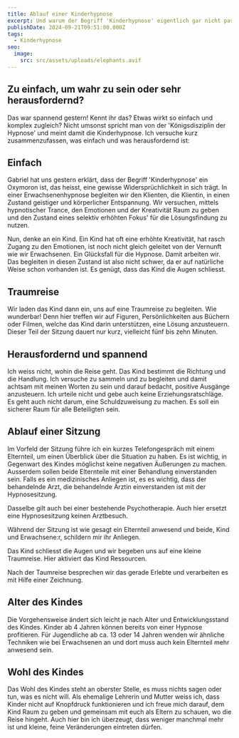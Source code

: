 ```yaml
---
title: Ablauf einer Kinderhypnose
excerpt: Und warum der Begriff 'Kinderhypnose' eigentlich gar nicht passt.
publishDate: 2024-09-21T09:51:00.000Z
tags:
  - Kinderhypnose
seo:
  image:
    src: src/assets/uploads/elephants.avif
---
```


## Zu einfach, um wahr zu sein oder sehr herausfordernd?

Das war spannend gestern! Kennt ihr das? Etwas wirkt so einfach und komplex zugleich? Nicht umsonst spricht man von der 'Königsdisziplin der Hypnose' und meint damit die Kinderhypnose. Ich versuche kurz zusammenzufassen, was einfach und was herausfordernd ist:

## Einfach

Gabriel hat uns gestern erklärt, dass der Begriff 'Kinderhypnose' ein Oxymoron ist, das heisst, eine gewisse Widersprüchlichkeit in sich trägt. In einer Erwachsenenhypnose begleiten wir den Klienten, die Klientin, in einen Zustand geistiger und körperlicher Entspannung. Wir versuchen, mittels hypnotischer Trance, den Emotionen und der Kreativität Raum zu geben und den Zustand eines selektiv erhöhten Fokus' für die Lösungsfindung zu nutzen.

Nun, denke an ein Kind. Ein Kind hat oft eine erhöhte Kreativität, hat rasch Zugang zu den Emotionen, ist noch nicht gleich geleitet von der Vernunft wie wir Erwachsenen. Ein Glücksfall für die Hypnose. Damit arbeiten wir. Das begleiten in diesen Zustand ist also nicht schwer, da er auf natürliche Weise schon vorhanden ist. Es genügt, dass das Kind die Augen schliesst.

## Traumreise

Wir laden das Kind dann ein, uns auf eine Traumreise zu begleiten. Wie wunderbar! Denn hier treffen wir auf Figuren, Persönlichkeiten aus Büchern oder Filmen, welche das Kind darin unterstützen, eine Lösung anzusteuern. Dieser Teil der Sitzung dauert nur kurz, vielleicht fünf bis zehn Minuten.

## Herausfordernd und spannend

Ich weiss nicht, wohin die Reise geht. Das Kind bestimmt die Richtung und die Handlung. Ich versuche zu sammeln und zu begleiten und damit achtsam mit meinen Worten zu sein und darauf bedacht, positive Ausgänge anzusteuern. Ich urteile nicht und gebe auch keine Erziehungsratschläge. Es geht auch nicht darum, eine Schuldzuweisung zu machen. Es soll ein sicherer Raum für alle Beteiligten sein.

## Ablauf einer Sitzung

Im Vorfeld der Sitzung führe ich ein kurzes Telefongespräch mit einem Elternteil, um einen Überblick über die Situation zu haben. Es ist wichtig, in Gegenwart des Kindes möglichst keine negativen Äußerungen zu machen. Ausserdem sollen beide Elternteile mit einer Behandlung einverstanden sein. Falls es ein medizinisches Anliegen ist, es es wichtig, dass der behandelnde Arzt, die behandelnde Ärztin einverstanden ist mit der Hypnosesitzung.

Dasselbe gilt auch bei einer bestehende Psychotherapie. Auch hier ersetzt eine Hypnosesitzung keinen Arztbesuch.

Während der Sitzung ist wie gesagt ein Elternteil anwesend und beide, Kind und Erwachsene:r, schildern mir ihr Anliegen.

Das Kind schliesst die Augen und wir begeben uns auf eine kleine Traumreise. Hier aktiviert das Kind Ressourcen.

Nach der Taumreise besprechen wir das gerade Erlebte und verarbeiten es mit Hilfe einer Zeichnung.

## Alter des Kindes

Die Vorgehensweise ändert sich leicht je nach Alter und Entwicklungsstand des Kindes. Kinder ab 4 Jahren können bereits von einer Hypnose profitieren. Für Jugendliche ab ca. 13 oder 14 Jahren wenden wir ähnliche Techniken wie bei Erwachsenen an und dort muss auch kein Elternteil mehr anwesend sein.

## Wohl des Kindes

Das Wohl des Kindes steht an oberster Stelle, es muss nichts sagen oder tun, was es nicht will. Als ehemalige Lehrerin und Mutter weiss ich, dass Kinder nicht auf Knopfdruck funktionieren und ich freue mich darauf, dem Kind Raum zu geben und gemeinsam mit euch als Eltern zu schauen, wo die Reise hingeht. Auch hier bin ich überzeugt, dass weniger manchmal mehr ist und kleine, feine Veränderungen eintreten dürfen.
